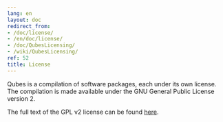 ```yaml
---
lang: en
layout: doc
redirect_from:
- /doc/license/
- /en/doc/license/
- /doc/QubesLicensing/
- /wiki/QubesLicensing/
ref: 52
title: License
---
```



Qubes is a compilation of software packages, each under its own license. The compilation is made available under the GNU General Public License version 2.

The full text of the GPL v2 license can be found [here](https://www.gnu.org/licenses/gpl-2.0.html).
